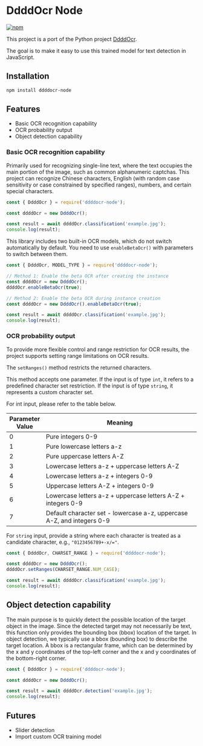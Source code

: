 # DdddOcr Node

[![npm](https://img.shields.io/npm/v/ddddocr-node.svg)](https://www.npmjs.com/package/ddddocr-node)

This project is a port of the Python project [DdddOcr](https://github.com/sml2h3/ddddocr). 

The goal is to make it easy to use this trained model for text detection in JavaScript.

## Installation

```sh
npm install ddddocr-node
```

## Features

 - Basic OCR recognition capability
 - OCR probability output
 - Object detection capability

### Basic OCR recognition capability

Primarily used for recognizing single-line text, where the text occupies the main portion of the image, such as common alphanumeric captchas. This project can recognize Chinese characters, English (with random case sensitivity or case constrained by specified ranges), numbers, and certain special characters.

```js
const { DdddOcr } = require('ddddocr-node');

const ddddOcr = new DdddOcr();

const result = await ddddOcr.classification('example.jpg');
console.log(result);
```

This library includes two built-in OCR models, which do not switch automatically by default. You need to use `enableBetaOcr()` with parameters to switch between them.


```js
const { DdddOcr, MODEL_TYPE } = require('ddddocr-node');

// Method 1: Enable the beta OCR after creating the instance
const ddddOcr = new DdddOcr();
ddddOcr.enableBetaOcr(true);

// Method 2: Enable the beta OCR during instance creation
const ddddOcr = new DdddOcr().enableBetaOcr(true);

const result = await ddddOcr.classification('example.jpg');
console.log(result);
```

### OCR probability output

To provide more flexible control and range restriction for OCR results, the project supports setting range limitations on OCR results.

The `setRanges()` method restricts the returned characters.

This method accepts one parameter. If the input is of type `int`, it refers to a predefined character set restriction. If the input is of type `string`, it represents a custom character set.

For int input, please refer to the table below.

| Parameter <br/> Value | Meaning                                                                |
|-----------------------|------------------------------------------------------------------------|
| 0                     | Pure integers 0-9                                                      |
| 1                     | Pure lowercase letters a-z                                             |
| 2                     | Pure uppercase letters A-Z                                             |
| 3                     | Lowercase letters a-z + uppercase letters A-Z                          |
| 4                     | Lowercase letters a-z + integers 0-9                                   |
| 5                     | Uppercase letters A-Z + integers 0-9                                   |
| 6                     | Lowercase letters a-z + uppercase letters A-Z + integers 0-9           |
| 7                     | Default character set - lowercase a-z, uppercase A-Z, and integers 0-9 |

For `string` input, provide a string where each character is treated as a candidate character, e.g., `"0123456789+-x/="`.

```js
const { DdddOcr, CHARSET_RANGE } = require('ddddocr-node');

const ddddOcr = new DdddOcr();
ddddOcr.setRanges(CHARSET_RANGE.NUM_CASE);

const result = await ddddOcr.classification('example.jpg');
console.log(result);
```

## Object detection capability

The main purpose is to quickly detect the possible location of the target object in the image. Since the detected target may not necessarily be text, this function only provides the bounding box (bbox) location of the target. In object detection, we typically use a bbox (bounding box) to describe the target location. A bbox is a rectangular frame, which can be determined by the x and y coordinates of the top-left corner and the x and y coordinates of the bottom-right corner.

```js
const { DdddOcr } = require('ddddocr-node');

const ddddOcr = new DdddOcr();

const result = await ddddOcr.detection('example.jpg');
console.log(result);
```

## Futures

 - Slider detection
 - Import custom OCR training model
